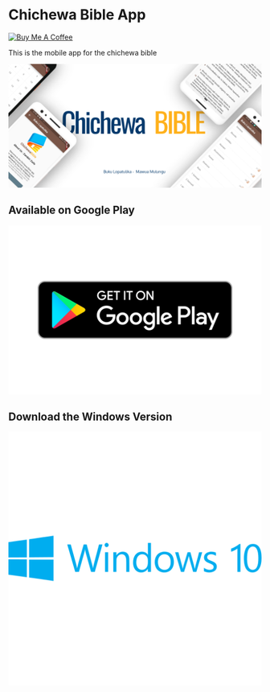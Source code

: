 # Chichewa Bible App
<a href="https://www.buymeacoffee.com/m2kdevelopments" target="_blank">
<img src="https://cdn.buymeacoffee.com/buttons/v2/default-yellow.png" alt="Buy Me A Coffee" style="height: 60px !important;width: 217px !important;" >
</a>

This is the mobile app for the chichewa bible

<img src="./screenshots/banner.png"/>

## Available on Google Play
<a href="https://play.google.com/store/apps/details?id=com.m2kdevelopments.biblechichewa">
    <img src="./screenshots/getongoogleplay.png">
</a>

## Download the Windows Version
<a href="https://drive.google.com/file/d/1Hm8Pgu2Lp4jPh_m3kx19TOeZm4JZAPO-/view?usp=sharing">
    <img src="./screenshots/getonwindows.svg">
</a>


